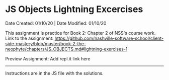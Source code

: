 # JS Objects Lightning Excercises

Date Created: 01/10/20 | Date Modified: 01/10/20

This assignment is practice for Book 2: Chapter 2 of NSS's course work. Link to the assignment: https://github.com/nashville-software-school/client-side-mastery/blob/master/book-2-the-neophyte/chapters/JS_OBJECTS.md#lightning-exercises-1

Preview Assignment: Add repl.it link here
***

Instructions are in the JS file with the solutions.